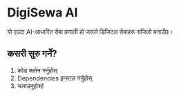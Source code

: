 # DigiSewa AI
यो एउटा AI-आधारित सेवा प्रणाली हो जसले डिजिटल सेवाहरू सजिलो बनाउँछ।

## कसरी सुरु गर्ने?
1. कोड क्लोन गर्नुहोस्
2. Dependencies इन्स्टल गर्नुहोस्
3. चलाउनुहोस्!
